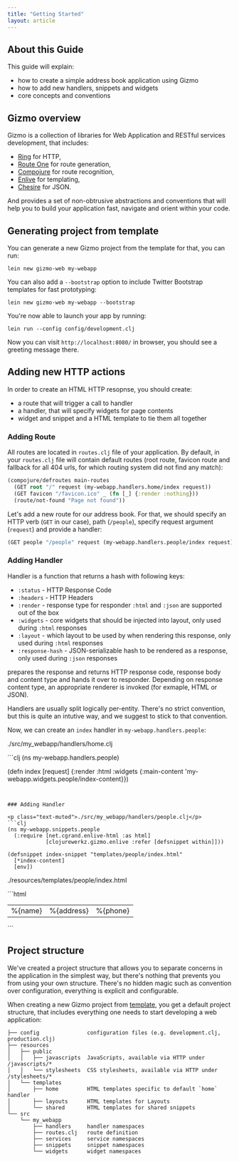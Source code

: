 ```yaml
---
title: "Getting Started"
layout: article
---
```


## About this Guide

This guide will explain:

  * how to create a simple address book application using Gizmo
  * how to add new handlers, snippets and widgets
  * core concepts and conventions


## Gizmo overview

Gizmo is a collection of libraries for Web Application and RESTful
services development, that includes:

  * [Ring](https://github.com/ring-clojure/ring) for HTTP,
  * [Route One](https://github.com/clojurewerkz/route-one) for route generation,
  * [Compojure](https://github.com/weavejester/compojure) for route recognition,
  * [Enlive](https://github.com/cgrand/enlive) for templating,
  * [Chesire](https://github.com/dakrone/cheshire) for JSON.

And provides a set of non-obtrusive abstractions and conventions that
will help you to build your application fast, navigate and orient within
your code.

## Generating project from template

You can generate a new Gizmo project from the template for that, you can
run:

```
lein new gizmo-web my-webapp
```

You can also add a `--bootstrap` option to include Twitter Bootstrap
templates for fast prototyping:

```
lein new gizmo-web my-webapp --bootstrap
```

You're now able to launch your app by running:

```
lein run --config config/development.clj
```

Now you can visit `http://localhost:8080/` in browser, you should see a
greeting message there.

## Adding new HTTP actions

In order to create an HTML HTTP resopnse, you should create:

  * a route that will trigger a call to handler
  * a handler, that will specify widgets for page contents
  * widget and snippet and a HTML template to tie them all together

### Adding Route

All routes are located in `routes.clj` file of your application. By
default, in your `routes.clj` file will contain default routes (root
route, favicon route and fallback for all 404 urls, for which routing
system did not find any match):

```clj
(compojure/defroutes main-routes
  (GET root "/" request (my-webapp.handlers.home/index request))
  (GET favicon "/favicon.ico" _ (fn [_] {:render :nothing}))
  (route/not-found "Page not found"))
```

Let's add a new route for our address book. For that, we should specify an
HTTP verb (`GET` in our case), path (`/people`), specify request
argument (`request`) and provide a handler:

```clj
(GET people "/people" request (my-webapp.handlers.people/index request))
```

### Adding Handler

Handler is a function that returns a hash with following keys:

  * `:status` - HTTP Response Code
  * `:headers` - HTTP Headers
  * `:render` - response type for responder `:html` and `:json` are
    supported out of the box
  * `:widgets` - core widgets that should be injected into layout, only
    used during `:html` responses
  * `:layout` - which layout to be used by when rendering this response,
    only used during `:html` responses
  * `:response-hash` - JSON-serializable hash to be rendered as a
    response, only used during `:json` responses


prepares the response and returns HTTP response code, response
body and content type and hands it over to responder. Depending on
response content type, an appropriate renderer is invoked (for
exmaple, HTML or JSON).


Handlers are usually split logically per-entity. There's no strict
convention, but this is quite an intutive way, and we suggest to stick
to that convention.

Now, we can create an `index` handler in `my-webapp.handlers.people`:

<p class="text-muted">./src/my_webapp/handlers/home.clj</p>
```clj
(ns my-webapp.handlers.people)

(defn index
  [request]
  {:render :html
   :widgets {:main-content 'my-webapp.widgets.people/index-content}})
```


### Adding Handler

<p class="text-muted">./src/my_webapp/handlers/people.clj</p>
```clj
(ns my-webapp.snippets.people
  (:require [net.cgrand.enlive-html :as html]
            [clojurewerkz.gizmo.enlive :refer [defsnippet within]]))

(defsnippet index-snippet "templates/people/index.html"
  [*index-content]
  [env])

```

<p class="text-muted">./resources/templates/people/index.html</p>
```html
<table snippet="people-list">
  <tr class="person">
    <td>%{name}</td>
    <td>%{address}</td>
    <td>%{phone}</td>
  </tr>
</table>
```


## Project structure

We've created a project structure that allows you to separate concerns
in the application in the simplest way, but there's nothing that
prevents you from using your own structure. There's no hidden magic such
as convention over configuration, everything is explicit and
configurable.

When creating a new Gizmo project from
[template](https://github.com/ifesdjeen/gizmo-web-template), you get a
default project structure, that includes everything one needs to start
developing a web application:

```
├── config               configuration files (e.g. development.clj, production.clj)
├── resources
│   ├── public
│   │   ├── javascripts  JavaScripts, available via HTTP under /javascripts/*
│   │   └── stylesheets  CSS stylesheets, available via HTTP under /stylesheets/*
│   └── templates
│       ├── home         HTML templates specific to default `home` handler
│       ├── layouts      HTML templates for Layouts
│       └── shared       HTML templates for shared snippets
└── src
    └── my_webapp
        ├── handlers     handler namespaces
        ├── routes.clj   route definition
        ├── services     service namespaces
        ├── snippets     snippet namespaces
        └── widgets      widget namespaces
```
